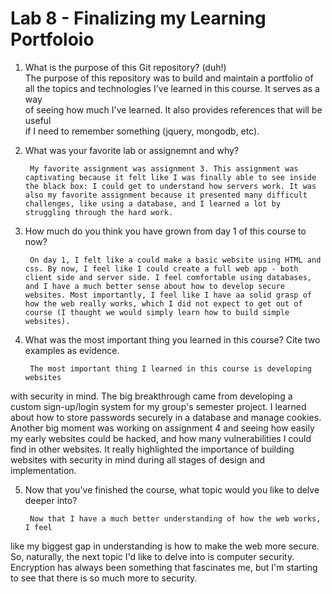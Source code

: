 # Lab 8 - Finalizing my Learning Portfoloio  

1. What is the purpose of this Git repository? (duh!)  
        The purpose of this repository was to build and maintain a portfolio of  
all the topics and technologies I've learned in this course. It serves as a way  
of seeing how much I've learned. It also provides references that will be useful  
if I need to remember something (jquery, mongodb, etc).

2. What was your favorite lab or assignemnt and why?
        
        My favorite assignment was assignment 3. This assignment was captivating because it felt like I was finally able to see inside the black box: I could get to understand how servers work. It was also my favorite assignment because it presented many difficult challenges, like using a database, and I learned a lot by struggling through the hard work.

3. How much do you think you have grown from day 1 of this course to now?

        On day 1, I felt like a could make a basic website using HTML and css. By now, I feel like I could create a full web app - both client side and server side. I feel comfortable using databases, and I have a much better sense about how to develop secure websites. Most importantly, I feel like I have aa solid grasp of how the web really works, which I did not expect to get out of course (I thought we would simply learn how to build simple websites).

4. What was the most important thing you learned in this course? Cite two 
examples as evidence.

        The most important thing I learned in this course is developing websites
with security in mind. The big breakthrough came from developing a custom 
sign-up/login system for my group's semester project. I learned about how to 
store passwords securely in a database and manage cookies. Another big 
moment was working on assignment 4 and seeing how easily my early websites could
be hacked, and how many vulnerabilities I could find in other websites. It
really highlighted the importance of building websites with security in mind 
during all stages of design and implementation.

5. Now that you've finished the course, what topic would you like to delve 
deeper into?

        Now that I have a much better understanding of how the web works, I feel
like my biggest gap in understanding is how to make the web more secure. So, 
naturally, the next topic I'd like to delve into is computer security. 
Encryption has always been something that fascinates me, but I'm starting to see
that there is so much more to security.  
        
